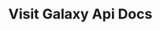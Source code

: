 ---
title: Visit Galaxy Api Docs

language_tabs:
  - shell
  - javascript

toc_footers:
  - <a href='https://help.citybreak.com/'>Citybreak Support</a> 
  - <a href='https://github.com/tripit/slate'>Documentation Powered by Slate</a>
  - <a href='https://visit.github.io/galaxy-docs-v2'>Galaxy V2 Documentation (stable)</a>

includes:
  - intro
  - exampleworkflow
  - pointofsales
  - accommodation
  - availability-accommodation
  - fuzzy-accommodation
  - availability-activity
  - content-filter
  - output-filter
  - content
  - basket
  - reservation
  - countrycode
  - errors
  - breakingchanges

search: true
---